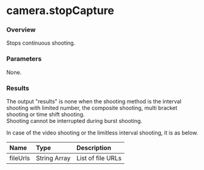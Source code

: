 # camera.stopCapture

### Overview

Stops continuous shooting.

### Parameters

None.

### Results

The output "results" is none when the shooting method is the interval shooting with limited number, the composite shooting, multi bracket shooting or time shift shooting.  
Shooting cannot be interrupted during burst shooting.  

In case of the video shooting or the limitless interval shooting, it is as below.

| Name | Type | Description |
|:--|:--|:--|
| fileUrls | String Array | List of file URLs |
